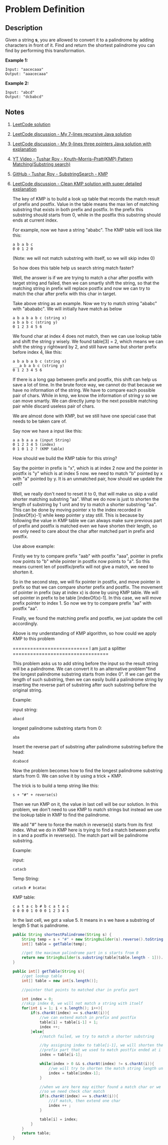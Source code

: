 # Problem Definition

## Description

Given a string **s**, you are allowed to convert it to a palindrome by adding characters in front of it. Find and return the shortest palindrome you can find by performing this transformation.

**Example 1:**

```plaintext
Input: "aacecaaa"
Output: "aaacecaaa"
```

**Example 2:**

```plaintext
Input: "abcd"
Output: "dcbabcd"
```

## Notes

1. [LeetCode solution](https://leetcode.com/problems/shortest-palindrome/solution/)
1. [LeetCode discussion - My 7-lines recursive Java solution](https://leetcode.com/explore/interview/card/google/59/array-and-strings/465/discuss/60098/My-7-lines-recursive-Java-solution)
1. [LeetCode discussion - My 9-lines three pointers Java solution with explanation](https://leetcode.com/explore/interview/card/google/59/array-and-strings/465/discuss/60106/My-9-lines-three-pointers-Java-solution-with-explanation)
1. [YT Video - Tushar Roy - Knuth–Morris–Pratt(KMP) Pattern Matching(Substring search)](https://www.youtube.com/watch?v=GTJr8OvyEVQ)
1. [GitHub - Tushar Roy - SubstringSearch - KMP](https://github.com/mission-peace/interview/blob/master/src/com/interview/string/SubstringSearch.java)
1. [LeetCode discussion - Clean KMP solution with super detailed explanation](https://leetcode.com/explore/interview/card/google/59/array-and-strings/465/discuss/60113/Clean-KMP-solution-with-super-detailed-explanation)

    The key of KMP is to build a look up table that records the match result of prefix and postfix. Value in the table means the max len of matching substring that exists in both prefix and postfix. In the prefix this substring should starts from 0, while in the postfix this substring should ends at current index.

    For example, now we have a string "ababc". The KMP table will look like this:

    ```plaintext
    a b a b c
    0 0 1 2 0
    ```

    (Note: we will not match substring with itself, so we will skip index 0)

    So how does this table help us search string match faster?

    Well, the answer is if we are trying to match a char after postfix with target string and failed, then we can smartly shift the string, so that the matching string in prefix will replace postfix and now we can try to match the char after prefix with this char in target.

    Take above string as an example. Now we try to match string "ababc" with "abababc". We will initially have match as below

    ```plaintext
    a b a b a b c (string x)
    a b a b c (string y)
    0 1 2 3 4 5 6
    ```

    We found char at index 4 does not match, then we can use lookup table and shift the string y wisely. We found table[3] = 2, which means we can shift the string y rightward by 2, and still have same but shorter prefix before index 4, like this:

    ```plaintext
    a b a b a b c (string x)
    ___a b a b c (string y)
    0 1 2 3 4 5 6
    ```

    If there is a long gap between prefix and postfix, this shift can help us save a lot of time. In the brute force way, we cannot do that because we have no information of the string. We have to compare each possible pair of chars. While in kmp, we know the information of string y so we can move smartly. We can directly jump to the next possible matching pair while discard useless pair of chars.

    We are almost done with KMP, but we still have one special case that needs to be taken care of.

    Say now we have a input like this:

    ```plaintext
    a a b a a a (input String)
    0 1 2 3 4 5 (index)
    0 1 0 1 2 ? (KMP table)
    ```

    How should we build the KMP table for this string?

    Say the pointer in prefix is "x", which is at index 2 now and the pointer in postfix is "y" which is at index 5 now. we need to match "b" pointed by x with "a" pointed by y. It is an unmatched pair, how should we update the cell?

    Well, we really don't need to reset it to 0, that will make us skip a valid shorter matching substring "aa". What we do now is just to shorten the length of substring by 1 unit and try to match a shorter substring "aa". This can be done by moving pointer x to the index recorded in [indexOf(x)-1] while keep pointer y stay still. This is because by following the value in KMP table we can always make sure previous part of prefix and postfix is matched even we have shorten their length, so we only need to care about the char after matched part in prefix and postfix.

    Use above example:

    Firstly we try to compare prefix "aab" with postfix "aaa", pointer in prefix now points to "b" while pointer in postfix now points to "a". So this means current len of postfix/prefix will not give a match, we need to shorten it.

    So in the second step, we will fix pointer in postfix, and move pointer in prefix so that we can compare shorter prefix and postfix. The movement of pointer in prefix (say at index x) is done by using KMP table. We will set pointer in prefix to be table [indexOf(x)-1]. In this case, we will move prefix pointer to index 1. So now we try to compare prefix "aa" with postfix "aa".

    Finally, we found the matching prefix and postfix, we just update the cell accordingly.

    Above is my understanding of KMP algorithm, so how could we apply KMP to this problem

    ========================== I am just a splitter =================================

    This problem asks us to add string before the input so the result string will be a palindrome. We can convert it to an alternative problem"find the longest palindrome substring starts from index 0". If we can get the length of such substring, then we can easily build a palindrome string by inserting the reverse part of substring after such substring before the original string.

    Example:

    input string:

    ```plaintext
    abacd
    ```

    longest palindrome substring starts from 0:

    ```plaintext
    aba
    ```

    Insert the reverse part of substring after palindrome substring before the head:

    ```plaintext
    dcabacd
    ```

    Now the problem becomes how to find the longest palindrome substring starts from 0. We can solve it by using a trick + KMP.

    The trick is to build a temp string like this:

    ```plaintext
    s + "#" + reverse(s)
    ```

    Then we run KMP on it, the value in last cell will be our solution. In this problem, we don't need to use KMP to match strings but instead we use the lookup table in KMP to find the palindrome.

    We add "#" here to force the match in reverse(s) starts from its first index. What we do in KMP here is trying to find a match between prefix in s and a postfix in reverse(s). The match part will be palindrome substring.

    Example:

    input:

    ```plaintext
    catacb
    ```

    Temp String:

    ```plaintext
    catacb # bcatac
    ```

    KMP table:

    ```plaintext
    c a t a c b # b c a t a c
    0 0 0 0 1 0 0 0 1 2 3 4 5
    ```

    In the last cell, we got a value 5. It means in s we have a substring of length 5 that is palindrome.

    ```java
    public String shortestPalindrome(String s) {
        String temp = s + "#" + new StringBuilder(s).reverse().toString();
        int[] table = getTable(temp);

        //get the maximum palindrome part in s starts from 0
        return new StringBuilder(s.substring(table[table.length - 1])).reverse().toString() + s;
    }

    public int[] getTable(String s){
        //get lookup table
        int[] table = new int[s.length()];

        //pointer that points to matched char in prefix part

        int index = 0;
        //skip index 0, we will not match a string with itself
        for(int i = 1; i < s.length(); i++){
            if(s.charAt(index) == s.charAt(i)){
                //we can extend match in prefix and postfix
                table[i] = table[i-1] + 1;
                index ++;
            }else{
                //match failed, we try to match a shorter substring

                //by assigning index to table[i-1], we will shorten the match string length, and jump to the 
                //prefix part that we used to match postfix ended at i - 1
                index = table[i-1];

                while(index > 0 && s.charAt(index) != s.charAt(i)){
                    //we will try to shorten the match string length until we revert to the beginning of match (index 1)
                    index = table[index-1];
                }

                //when we are here may either found a match char or we reach the boundary and still no luck
                //so we need check char match
                if(s.charAt(index) == s.charAt(i)){
                    //if match, then extend one char 
                    index ++ ;
                }

                table[i] = index;
            }
        }
        return table;
    }
    ```